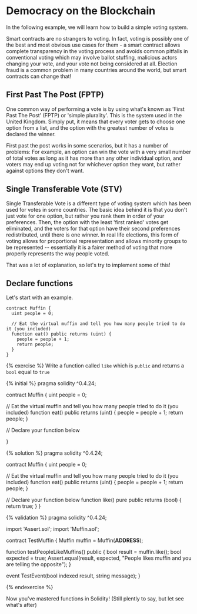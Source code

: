# Democracy on the Blockchain

In the following example, we will learn how to build a simple voting system.

Smart contracts are no strangers to voting. In fact, voting is possibly one of
the best and most obvious use cases for them - a smart contract allows complete
transparency in the voting process and avoids common pitfalls in conventional
voting which may involve ballot stuffing, malicious actors changing your vote,
and your vote not being considered at all. Election fraud is a common problem
in many countries around the world, but smart contracts can change that!

## First Past The Post (FPTP)

One common way of performing a vote is by using what's known as 'First Past The
Post' (FPTP) or 'simple plurality'. This is the system used in the United
Kingdom. Simply put, it means that every voter gets to choose one option from
a list, and the option with the greatest number of votes is declared the
winner.

First past the post works in some scenarios, but it has a number of problems:
For example, an option can win the vote with a very small number of total 
votes as long as it has more than any other individual option, and voters may 
end up voting not for whichever option they want, but rather against options 
they don't want.

## Single Transferable Vote (STV)

Single Transferable Vote is a different type of voting system which has been
used for votes in some countries. The basic idea behind it is that you don't
just vote for one option, but rather you rank them in order of your
preferences. Then, the option with the least 'first ranked' votes get
eliminated, and the voters for that option have their second preferences
redistributed, until there is one winner. In real life elections, this form of 
voting allows for proportional representation and allows minority groups to be 
represented -- essentially it is a fairer method of voting that more properly 
represents the way people voted.

That was a lot of explanation, so let's try to implement some of this!

## Declare functions

Let's start with an example.
```solidity
contract Muffin {
  uint people = 0;
  
  // Eat the virtual muffin and tell you how many people tried to do it (you included)
  function eat() public returns (uint) {
    people = people + 1;
    return people;
  }
}
```

{% exercise %}
Write a function called `like` which is `public` and returns a `bool` equal to `true`

{% initial %}
pragma solidity ^0.4.24;

contract Muffin {
  uint people = 0;
  
  // Eat the virtual muffin and tell you how many people tried to do it (you included)
  function eat() public returns (uint) {
    people = people + 1;
    return people;
  }
  
  // Declare your function below
  
}

{% solution %}
pragma solidity ^0.4.24;

contract Muffin {
  uint people = 0;
  
  // Eat the virtual muffin and tell you how many people tried to do it (you included)
  function eat() public returns (uint) {
    people = people + 1;
    return people;
  }
  
  // Declare your function below
  function like() pure public returns (bool) {
    return true;
  }
}

{% validation %}
pragma solidity ^0.4.24;

import 'Assert.sol';
import 'Muffin.sol';

contract TestMuffin {
  Muffin muffin = Muffin(__ADDRESS__);
  
  function testPeopleLikeMuffins() public {
    bool result = muffin.like();
    bool expected = true;
    Assert.equal(result, expected, "People likes muffin and you are telling the opposite");
  }

  event TestEvent(bool indexed result, string message);
}

{% endexercise %}

Now you've mastered functions in Solidity! (Still plently to say, but let see what's after)

